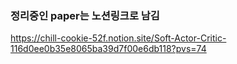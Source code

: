 ### 정리중인 paper는 노션링크로 남김
https://chill-cookie-52f.notion.site/Soft-Actor-Critic-116d0ee0b35e8065ba39d7f00e6db118?pvs=74
